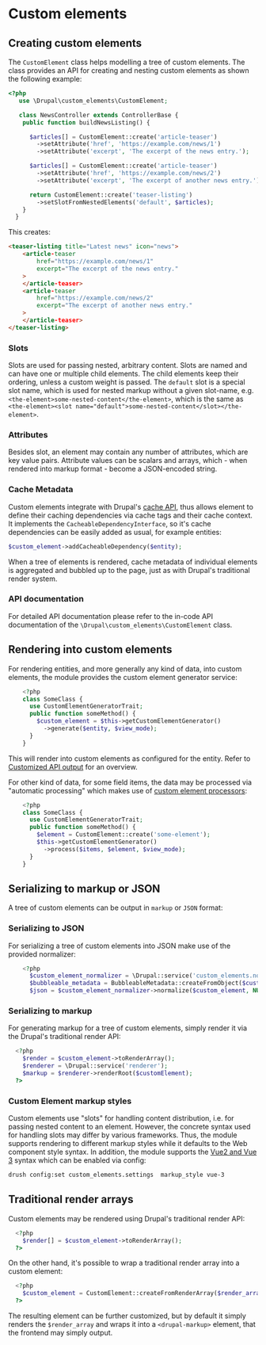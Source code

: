 # Custom elements

## Creating custom elements

The `CustomElement` class helps modelling a tree of custom elements. The class provides an API for creating and nesting custom elements as shown the following example:

  ```php [Controller/News.php]
  <?php
     use \Drupal\custom_elements\CustomElement;

     class NewsController extends ControllerBase {
      public function buildNewsListing() {

        $articles[] = CustomElement::create('article-teaser')
          ->setAttribute('href', 'https://example.com/news/1')
          ->setAttribute('excerpt', 'The excerpt of the news entry.');

        $articles[] = CustomElement::create('article-teaser')
          ->setAttribute('href', 'https://example.com/news/2')
          ->setAttribute('excerpt', 'The excerpt of another news entry.');

        return CustomElement::create('teaser-listing')
          ->setSlotFromNestedElements('default', $articles);
      }
    }
  ```

This creates:

```html
<teaser-listing title="Latest news" icon="news">
    <article-teaser
        href="https://example.com/news/1"
        excerpt="The excerpt of the news entry."
    >
    </article-teaser>
    <article-teaser
        href="https://example.com/news/2"
        excerpt="The excerpt of another news entry."
    >
    </article-teaser>
</teaser-listing>
```

### Slots

Slots are used for passing nested, arbitrary content. Slots are named and can have one or multiple child elements. The child elements keep their ordering, unless a custom weight is passed. The `default` slot is a special slot name, which is used for nested markup without a given slot-name, e.g. `<the-element>some-nested-content</the-element>`, which is the same as `<the-element><slot name="default">some-nested-content</slot></the-element>`.

### Attributes

Besides slot, an element may contain any number of attributes, which are key value pairs. Attribute values can be scalars and arrays, which - when rendered into markup format - become a JSON-encoded string.

### Cache Metadata

Custom elements integrate with Drupal's [cache API](https://www.drupal.org/docs/8/api/cache-api/cacheabledependencyinterface-friends), thus allows element to define their caching dependencies via cache tags and their cache context. It implements the `CacheableDependencyInterface`, so it's cache dependencies can be easily added as usual, for example entities:

```php
$custom_element->addCacheableDependency($entity);
```

When a tree of elements is rendered, cache metadata of individual elements is aggregated and bubbled up to the page, just as with Drupal's traditional render system.

###  API documentation

For detailed API documentation please refer to the in-code API documentation of the `\Drupal\custom_elements\CustomElement` class.

## Rendering into custom elements

For rendering entities, and more generally any kind of data, into custom elements, the module provides the custom element generator service:

```php
    <?php
    class SomeClass {
      use CustomElementGeneratorTrait;
      public function someMethod() {
        $custom_element = $this->getCustomElementGenerator()
          ->generate($entity, $view_mode);
      }
    }
```

This will render into custom elements as configured for the entity. Refer to [Customized API output](/guide/customized-api-output) for an overview.


For other kind of data, for some field items, the data may be processed via "automatic processing" which makes use of [custom element processors](/drupal/custom-element-processors):

```php
    <?php
    class SomeClass {
      use CustomElementGeneratorTrait;
      public function someMethod() {
        $element = CustomElement::create('some-element');
        $this->getCustomElementGenerator()
          ->process($items, $element, $view_mode);
      }
    }
```

## Serializing to markup or JSON

A tree of custom elements can be output in `markup` or `JSON` format:

### Serializing to JSON

For serializing a tree of custom elements into JSON make use of the provided normalizer:

```php
    <?php
      $custom_element_normalizer = \Drupal::service('custom_elements.normalizer');
      $bubbleable_metadata = BubbleableMetadata::createFromObject($custom_element);
      $json = $custom_element_normalizer->normalize($custom_element, NULL, ['cache_metadata' => $bubbleable_metadata]);
```

### Serializing to markup

For generating markup for a tree of custom elements, simply render it via the Drupal's traditional render API:

```php
  <?php
    $render = $custom_element->toRenderArray();
    $renderer = \Drupal::service('renderer');
    $markup = $renderer->renderRoot($customElement);
  ?>
```

### Custom Element markup styles

Custom elements use "slots" for handling content distribution, i.e. for passing
nested content to an element. However, the concrete syntax used for handling
slots may differ by various frameworks. Thus, the module supports rendering to
different markup styles while it defaults to the Web component style syntax. In addition,
the module supports the [Vue2 and Vue 3](https://vuejs.org/v2/guide/components-slots.html#Named-Slots-Shorthand) syntax which can be enabled via config:

```bash
drush config:set custom_elements.settings  markup_style vue-3
```

## Traditional render arrays

Custom elements may be rendered using Drupal's traditional render API:

```php
  <?php
    $render[] = $custom_element->toRenderArray();
  ?>
```

On the other hand, it's possible to wrap a traditional render array into a custom element:

```php
  <?php
    $custom_element = CustomElement::createFromRenderArray($render_array);
  ?>
```

The resulting element can be further customized, but by default it simply renders the `$render_array` and wraps it into a `<drupal-markup>` element, that the frontend may simply output.
